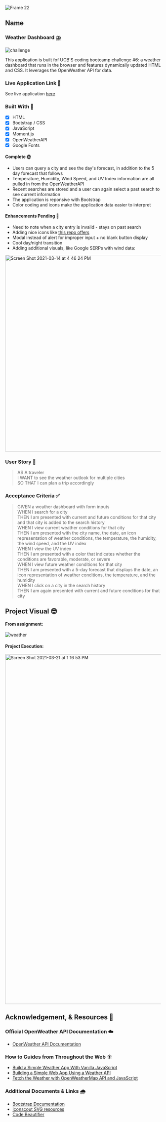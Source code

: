![Frame 22](https://user-images.githubusercontent.com/77648727/111896169-c4a2ae80-89d4-11eb-8355-2e6867aba7af.png)



## Name

### Weather Dashboard ⛈️

![challenge](https://user-images.githubusercontent.com/77648727/110256831-dc4b5300-7f4f-11eb-89e6-348b41416871.png)       

This application is built fof UCB'S coding bootcamp challenge #6: a weather dashboard that runs in the browser and features dynamically updated HTML and CSS. It leverages the OpenWeather API for data.


### Live Application Link 👀
See live application [here](https://sarahdurks.github.io/weather-new)


### Built With 🧰
- [x] HTML
- [x] Bootstrap / CSS
- [x] JavaScript
- [x] Moment.js
- [x] OpenWeatherAPI
- [x] Google Fonts

#### Complete 🌞
- Users can query a city and see the day's forecast, in addition to the 5 day forecast that follows
- Temperature, Humidity, Wind Speed, and UV Index information are all pulled in from the OpenWeatherAPI
- Recent searches are stored and a user can again select a past search to see current information
- The application is reponsive with Bootstrap
- Color coding and icons make the application data easier to interpret


#### Enhancements Pending 🌈
- Need to note when a city entry is invalid - stays on past search
- Adding nice icons like [this repo offers](https://github.com/isneezy/open-weather-icons)
- Modal instead of alert for improper input + no blank button display
- Cool day/night transition
- Adding additional visuals, like Google SERPs with wind data:        
<img width="637" alt="Screen Shot 2021-03-14 at 4 46 24 PM" src="https://user-images.githubusercontent.com/77648727/111088525-d66fe780-84e4-11eb-9612-6005682111e1.png">


### User Story 📖
> AS A traveler      
> I WANT to see the weather outlook for multiple cities      
> SO THAT I can plan a trip accordingly      

### Acceptance Criteria ✅
> GIVEN a weather dashboard with form inputs      
> WHEN I search for a city      
> THEN I am presented with current and future conditions for that city and that city is added to the search history      
> WHEN I view current weather conditions for that city      
> THEN I am presented with the city name, the date, an icon representation of weather conditions, the temperature, the humidity, the wind speed, and the UV index   
> WHEN I view the UV index      
> THEN I am presented with a color that indicates whether the conditions are favorable, moderate, or severe      
> WHEN I view future weather conditions for that city      
> THEN I am presented with a 5-day forecast that displays the date, an icon representation of weather conditions, the temperature, and the humidity      
> WHEN I click on a city in the search history      
> THEN I am again presented with current and future conditions for that city      


## Project Visual 😎

#### From assignment:   
![weather](https://user-images.githubusercontent.com/77648727/110256886-1ddbfe00-7f50-11eb-9cbf-41daa0a55010.png)

#### Project Execution:   
<img width="1133" alt="Screen Shot 2021-03-21 at 1 16 53 PM" src="https://user-images.githubusercontent.com/77648727/111919542-cc4f6b00-8a47-11eb-944d-84cd6faf0544.png">


## Acknowledgement, & Resources 🤝

### Official OpenWeather API Documentation :cloud:
- [OpenWeather API Documentation](https://openweathermap.org/api)

### How to Guides from Throughout the Web :sunny:
- [Build a Simple Weather App With Vanilla JavaScript](https://webdesign.tutsplus.com/tutorials/build-a-simple-weather-app-with-vanilla-javascript--cms-33893)     
- [Building a Simple Web App Using a Weather API](https://medium.com/@andrewchandev/weather-api-47a44354b54b)      
- [Fetch the Weather with OpenWeatherMap API and JavaScript](https://bithacker.dev/fetch-weather-openweathermap-api-javascript)     

### Additional Documents & Links 🌧️      
- [Bootstrap Documentation](https://getbootstrap.com/docs/4.1/getting-started/introduction/)
- [Iconscout SVG resources](https://iconscout.com/)
- [Code Beautifier](https://beautifier.io/)

